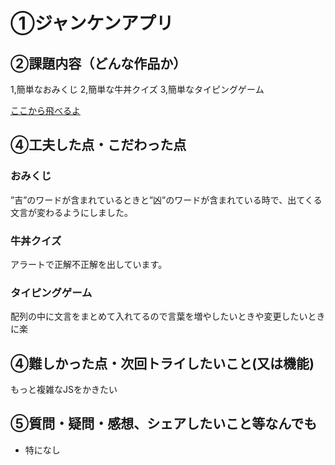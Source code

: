 # ①ジャンケンアプリ


## ②課題内容（どんな作品か）
1,簡単なおみくじ
2,簡単な牛丼クイズ
3,簡単なタイピングゲーム

[ここから飛べるよ](https://thewa1818.github.io/ga_omikuji/)

## ④工夫した点・こだわった点
### おみくじ
”吉”のワードが含まれているときと”凶”のワードが含まれている時で、出てくる文言が変わるようにしました。

### 牛丼クイズ
アラートで正解不正解を出しています。

### タイピングゲーム
配列の中に文言をまとめて入れてるので言葉を増やしたいときや変更したいときに楽

## ④難しかった点・次回トライしたいこと(又は機能)
もっと複雑なJSをかきたい

## ⑤質問・疑問・感想、シェアしたいこと等なんでも
- 特になし
